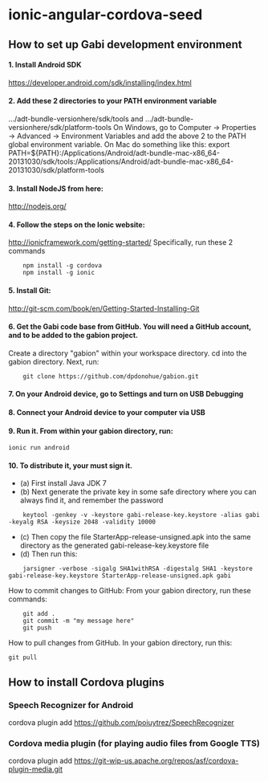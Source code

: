 ionic-angular-cordova-seed
==========================

## How to set up Gabi development environment ##

#### 1. Install Android SDK ####
https://developer.android.com/sdk/installing/index.html

#### 2. Add these 2 directories to your PATH environment variable ####
.../adt-bundle-versionhere/sdk/tools and
.../adt-bundle-versionhere/sdk/platform-tools
  On Windows, go to Computer -> Properties -> Advanced -> Environment Variables and add the above 2 to the PATH global environment variable.
  On Mac do something like this:
  export PATH=${PATH}:/Applications/Android/adt-bundle-mac-x86_64-20131030/sdk/tools:/Applications/Android/adt-bundle-mac-x86_64-20131030/sdk/platform-tools

#### 3. Install NodeJS from here: ####
http://nodejs.org/

#### 4. Follow the steps on the Ionic website: ####
http://ionicframework.com/getting-started/  Specifically, run these 2 commands
```
    npm install -g cordova
    npm install -g ionic
```

#### 5. Install Git: ####
http://git-scm.com/book/en/Getting-Started-Installing-Git

#### 6. Get the Gabi code base from GitHub.  You will need a GitHub account, and to be added to the gabion project. ####
Create a directory "gabion" within your workspace directory.  cd into the gabion directory.  Next, run:
```
    git clone https://github.com/dpdonohue/gabion.git
```

#### 7. On your Android device, go to Settings and turn on USB Debugging ####

#### 8. Connect your Android device to your computer via USB ####

#### 9. Run it.  From within your gabion directory, run: ####
``` ionic run android ```

#### 10. To distribute it, your must sign it. ####
* (a) First install Java JDK 7
* (b) Next generate the private key in some safe directory where you can always find it, and remember the password
```
    keytool -genkey -v -keystore gabi-release-key.keystore -alias gabi -keyalg RSA -keysize 2048 -validity 10000
```
* (c) Then copy the file StarterApp-release-unsigned.apk into the same directory as the generated gabi-release-key.keystore file
* (d) Then run this:
```
    jarsigner -verbose -sigalg SHA1withRSA -digestalg SHA1 -keystore gabi-release-key.keystore StarterApp-release-unsigned.apk gabi
```

How to commit changes to GitHub:
From your gabion directory, run these commands:
```
    git add .
    git commit -m "my message here"
    git push
```

How to pull changes from GitHub.
In your gabion directory, run this:
```
git pull
```

## How to install Cordova plugins ##
### Speech Recognizer for Android ###
cordova plugin add https://github.com/poiuytrez/SpeechRecognizer
### Cordova media plugin (for playing audio files from Google TTS) ###
cordova plugin add https://git-wip-us.apache.org/repos/asf/cordova-plugin-media.git